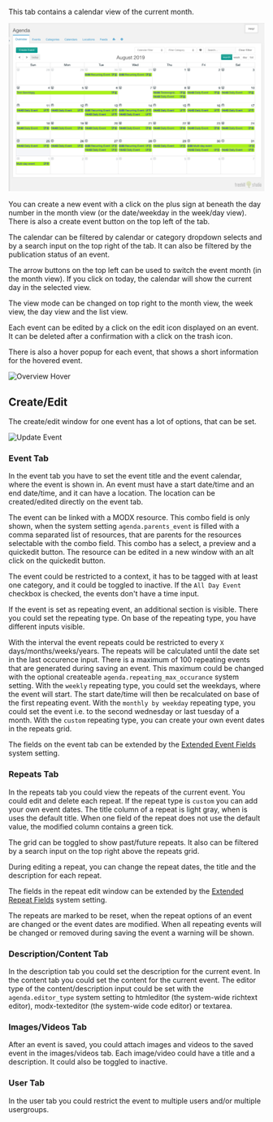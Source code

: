 This tab contains a calendar view of the current month.

![Tab Overview](img/overview.png)

You can create a new event with a click on the plus sign at beneath the day
number in the month view (or the date/weekday in the week/day view). There is
also a create event button on the top left of the tab.

The calendar can be filtered by calendar or category dropdown selects and by a
search input on the top right of the tab. It can also be filtered by the
publication status of an event.

The arrow buttons on the top left can be used to switch the event month (in
the month view). If you click on today, the calendar will show the current day
in the selected view.

The view mode can be changed on top right to the month view, the week view,
the day view and the list view.

Each event can be edited by a click on the edit icon displayed on an event. It
can be deleted after a confirmation with a click on the trash icon.

There is also a hover popup for each event, that shows a short information for
the hovered event.

![Overview Hover](img/overview-hover.png)

## Create/Edit

The create/edit window for one event has a lot of options, that can be set.

![Update Event](img/event-edit.png)

### Event Tab

In the event tab you have to set the event title and the event calendar, where
the event is shown in. An event must have a start date/time and an end
date/time, and it can have a location. The location can be created/edited
directly on the event tab.

The event can be linked with a MODX resource. This combo field is only shown,
when the system setting `agenda.parents_event` is filled with a comma separated
list of resources, that are parents for the resources selectable with the combo
field. This combo has a select, a preview and a quickedit button. The resource
can be edited in a new window with an alt click on the quickedit button.

The event could be restricted to a context, it has to be tagged with at least
one category, and it could be toggled to inactive. If the `All Day Event`
checkbox is checked, the events don't have a time input.

If the event is set as repeating event, an additional section is visible. There
you could set the repeating type. On base of the repeating type, you have
different inputs visible.

With the interval the event repeats could be restricted to every `X`
days/months/weeks/years. The repeats will be calculated until the date set in
the last occurence input. There is a maximum of 100 repeating events that are
generated during saving an event. This maximum could be changed with the
optional createable `agenda.repeating_max_occurance` system setting. With the
`weekly` repeating type, you could set the weekdays, where the event will start.
The start date/time will then be recalculated on base of the first repeating
event. With the `monthly by weekday` repeating type, you could set the event
i.e. to the second wednesday or last tuesday of a month. With the `custom`
repeating type, you can create your own event dates in the repeats grid.

The fields on the event tab can be extended by the [Extended Event
Fields](../06_Extended_Fields.md) system setting.

### Repeats Tab

In the repeats tab you could view the repeats of the current event. You could
edit and delete each repeat. If the repeat type is `custom` you can add your own
event dates. The title column of a repeat is light gray, when is uses the
default title. When one field of the repeat does not use the default value, the
modified column contains a green tick.

The grid can be toggled to show past/future repeats. It also can be filtered by
a search input on the top right above the repeats grid.

During editing a repeat, you can change the repeat dates, the title and the
description for each repeat.

The fields in the repeat edit window can be extended by the [Extended Repeat
Fields](../06_Extended_Fields.md) system setting.

The repeats are marked to be reset, when the repeat options of an event are
changed or the event dates are modified. When all repeating events will be
changed or removed during saving the event a warning will be shown.

### Description/Content Tab

In the description tab you could set the description for the current event. In
the content tab you could set the content for the current event. The editor type
of the content/description input could be set with the `agenda.editor_type`
system setting to htmleditor (the system-wide richtext editor), modx-texteditor
(the system-wide code editor) or textarea.

### Images/Videos Tab

After an event is saved, you could attach images and videos to the saved event
in the images/videos tab. Each image/video could have a title and a description.
It could also be toggled to inactive.

### User Tab

In the user tab you could restrict the event to multiple users and/or multiple
usergroups.
